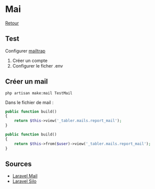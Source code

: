 # Mai

[Retour](../readme.md)

## Test

Configurer [mailtrap](https://mailtrap.io)

1. Créer un compte
2. Configurer le ficher .env

## Créer un mail

```console
php artisan make:mail TestMail
```

Dans le fichier de mail :

```php
public function build()
{
    return $this->view('_tabler.mails.report_mail');
}
```

```php
public function build()
{
    return $this->from($user)->view('_tabler.mails.report_mail');
}
```

## Sources

* [Laravel Mail](https://laravel.com/docs/10.x/mail#configuring-the-sender)
* [Laravel Silo](https://laravel.sillo.org/cours-laravel-8-les-bases-envoyer-un-email/)
